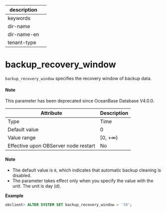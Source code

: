 | description ||
|---|---|
| keywords ||
| dir-name ||
| dir-name-en ||
| tenant-type ||

# backup_recovery_window

`backup_recovery_window` specifies the recovery window of backup data.


<main id="notice" type='explain'>
  <h4>Note</h4>
  <p> This parameter has been deprecated since OceanBase Database V4.0.0.    </p>
</main>

| **Attribute** | **Description** |
|------------------|----------|
| Type | Time |
| Default value | 0 |
| Value range | \[0, +∞) |
| Effective upon OBServer node restart | No |

<main id="notice" type='explain'>
  <h4>Note</h4>
  <ul>
  <li> The default value is <code>0</code>, which indicates that automatic backup cleaning is disabled.  </li>
  <li> The parameter takes effect only when you specify the value with the unit. The unit is day (d).  </li>
  </ul>
</main>

**Example**

```sql
obclient> ALTER SYSTEM SET backup_recovery_window = '7d';
```

